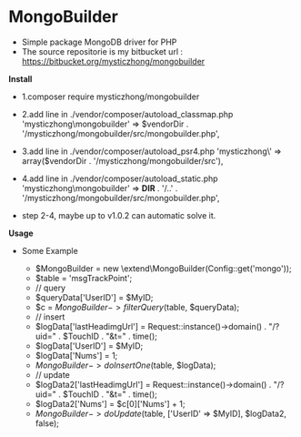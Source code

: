 # MongoBuilder

- Simple package MongoDB driver for PHP
- The source repositorie is my bitbucket url : https://bitbucket.org/mysticzhong/mongobuilder

**Install** 
- 1.composer require mysticzhong/mongobuilder

- 2.add line in ./vendor/composer/autoload_classmap.php
    'mysticzhong\\mongobuilder' => $vendorDir . '/mysticzhong/mongobuilder/src/mongobuilder.php',

- 3.add line in ./vendor/composer/autoload_psr4.php
    'mysticzhong\\' => array($vendorDir . '/mysticzhong/mongobuilder/src'),

- 4.add line in ./vendor/composer/autoload_static.php
    'mysticzhong\\mongobuilder' => __DIR__ . '/..' . '/mysticzhong/mongobuilder/src/mongobuilder.php',

- step 2-4, maybe up to v1.0.2 can automatic solve it.


**Usage**
- Some Example


    - $MongoBuilder = new \extend\MongoBuilder(Config::get('mongo'));
    - $table = 'msgTrackPoint';
    - // query 
    - $queryData['UserID'] = $MyID;
    - $c = $MongoBuilder->filterQuery($table, $queryData);
    - // insert 
    - $logData['lastHeadimgUrl'] = Request::instance()->domain() . "/?uid=" . $TouchID . "&t=" . time();
    - $logData['UserID'] = $MyID;
    - $logData['Nums'] = 1;
    - $MongoBuilder->doInsertOne($table, $logData);
    - // update 
    - $logData2['lastHeadimgUrl'] = Request::instance()->domain() . "/?uid=" . $TouchID . "&t=" . time();
    - $logData2['Nums'] = $c[0]['Nums'] + 1;
    - $MongoBuilder->doUpdate($table, ['UserID' => $MyID], $logData2, false);

 





